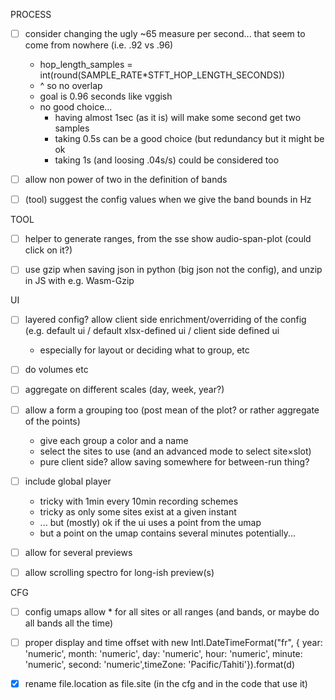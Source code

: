 

PROCESS

- [ ] consider changing the ugly ~65 measure per second... that seem to come from nowhere (i.e. .92 vs .96)
  - hop_length_samples = int(round(SAMPLE_RATE*STFT_HOP_LENGTH_SECONDS))
  - ^ so no overlap
  - goal is 0.96 seconds like vggish
  - no good choice...
    - having almost 1sec (as it is) will make some second get two samples
    - taking 0.5s can be a good choice (but redundancy but it might be ok
    - taking 1s (and loosing .04s/s) could be considered too

- [ ] allow non power of two in the definition of bands
- [ ] (tool) suggest the config values when we give the band bounds in Hz

TOOL

- [ ] helper to generate ranges, from the sse show audio-span-plot (could click on it?)

- [ ] use gzip when saving json in python (big json not the config), and unzip in JS with e.g. Wasm-Gzip

UI

- [ ] layered config? allow client side enrichment/overriding of the config (e.g. default ui / default xlsx-defined ui / client side defined ui
  - especially for layout or deciding what to group, etc
- [ ] do volumes etc
- [ ] aggregate on different scales (day, week, year?)
- [ ] allow a form a grouping too (post mean of the plot? or rather aggregate of the points)
  - give each group a color and a name
  - select the sites to use (and an advanced mode to select site×slot)
  - pure client side? allow saving somewhere for between-run thing?

- [ ] include global player
  - tricky with 1min every 10min recording schemes
  - tricky as only some sites exist at a given instant
  - ... but (mostly) ok if the ui uses a point from the umap
  - but a point on the umap contains several minutes potentially...

- [ ] allow for several previews
- [ ] allow scrolling spectro for long-ish preview(s)



CFG

- [ ] config umaps allow \* for all sites or all ranges (and bands, or maybe do all bands all the time)

- [ ] proper display and time offset with new Intl.DateTimeFormat("fr", { year: 'numeric',
      month: 'numeric',
      day: 'numeric',
      hour: 'numeric',
      minute: 'numeric',
      second: 'numeric',timeZone: 'Pacific/Tahiti'}).format(d)

- [x] rename file.location as file.site (in the cfg and in the code that use it)
